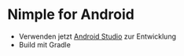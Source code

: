 Nimple for Android
==============

- Verwenden jetzt [Android Studio](https://developer.android.com/sdk/installing/studio.html) zur Entwicklung
- Build mit Gradle